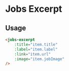 # Jobs Excerpt


## Usage

```html
<jobs-excerpt
    :title="item.title"
    :label="item.label"
    :link="item.url"
    :image="item.jobImage"
/>

```
